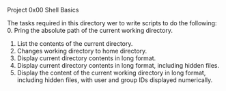 Project 0x00 Shell Basics

The tasks required in this directory wer to write scripts to do the following:
0. Pring the absolute path of the current working directory.
1. List the contents of the current directory.
2. Changes working directory to home directory.
3. Display current directory contents in long format.
4. Display current directory contents in long format, including hidden files.
5. Display the content of the current working directory in long format, including hidden files, with user and group IDs displayed numerically.


